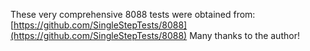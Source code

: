 These very comprehensive 8088 tests were obtained from: [https://github.com/SingleStepTests/8088](https://github.com/SingleStepTests/8088)
Many thanks to the author!